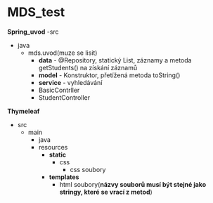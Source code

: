 # MDS_test


**Spring_uvod**
-src
  - java
    - mds.uvod(muze se lisit)
      - **data** - @Repository, statický List, záznamy a metoda getStudents() na získání záznamů
      - **model** - Konstruktor, přetížená metoda toString()
      - **service** - vyhledávání
      - BasicContrller
      - StudentController


**Thymeleaf**
- src
  - main
    - java
    - resources
      - **static**
        - css
          - css soubory 
      - **templates**
        - html soubory(**názvy souborů musí být stejné jako stringy, které se vrací z metod**)  

